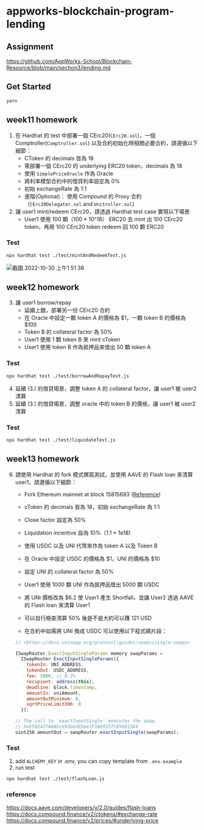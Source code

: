 # appworks-blockchain-program-lending

## Assignment

<https://github.com/AppWorks-School/Blockchain-Resource/blob/main/section3/lending.md>

## Get Started

```sh
yarn
```

## week11 homework

1. 在 Hardhat 的 test 中部署一個 CErc20(`CErc20.sol`)，一個 Comptroller(`Comptroller.sol`) 以及合約初始化時相關必要合約，請遵循以下細節：
   - CToken 的 decimals 皆為 18
   - 需部署一個 CErc20 的 underlying ERC20 token，decimals 為 18
   - 使用 `SimplePriceOracle` 作為 Oracle
   - 將利率模型合約中的借貸利率設定為 0%
   - 初始 exchangeRate 為 1:1
   - 進階(Optional)： 使用 Compound 的 Proxy 合約（`CErc20Delegator.sol` and `Unitroller.sol`)
2. 讓 user1 mint/redeem CErc20，請透過 Hardhat test case 實現以下場景
   - User1 使用 100 顆（100 \* 10^18） ERC20 去 mint 出 100 CErc20 token，再用 100 CErc20 token redeem 回 100 顆 ERC20

### Test

```sh
npx hardhat test ./test/mintAndRedeemTest.js
```

![截圖 2022-10-30 上午1 51 38](https://user-images.githubusercontent.com/6964813/198846044-6be41c01-1f65-44d5-8848-4bca13b25e8f.png)

## week12 homework

3. 讓 user1 borrow/repay
   - 延續上題，部署另一份 CErc20 合約
   - 在 Oracle 中設定一顆 token A 的價格為 $1，一顆 token B 的價格為 $100
   - Token B 的 collateral factor 為 50%
   - User1 使用 1 顆 token B 來 mint cToken
   - User1 使用 token B 作為抵押品來借出 50 顆 token A

### Test

```sh
npx hardhat test ./test/borrowAndRepayTest.js
```

4. 延續 (3.) 的借貸場景，調整 token A 的 collateral factor，讓 user1 被 user2 清算
5. 延續 (3.) 的借貸場景，調整 oracle 中的 token B 的價格，讓 user1 被 user2 清算

### Test

```sh
npx hardhat test ./test/liquidateTest.js
```

## week13 homework

6. 請使用 Hardhat 的 fork 模式撰寫測試，並使用 AAVE 的 Flash loan 來清算 user1，請遵循以下細節：

   - Fork Ethereum mainnet at block 15815693 ([Reference](https://hardhat.org/hardhat-network/docs/guides/forking-other-networks#resetting-the-fork))

   - cToken 的 decimals 皆為 18，初始 exchangeRate 為 1:1
   - Close factor 設定為 50%
   - Liquidation incentive 設為 10%（1.1 \* 1e18)
   - 使用 USDC 以及 UNI 代幣來作為 token A 以及 Token B
   - 在 Oracle 中設定 USDC 的價格為 $1，UNI 的價格為 $10
   - 設定 UNI 的 collateral factor 為 50%
   - User1 使用 1000 顆 UNI 作為抵押品借出 5000 顆 USDC
   - 將 UNI 價格改為 $6.2 使 User1 產生 Shortfall，並讓 User2 透過 AAVE 的 Flash loan 來清算 User1
   - 可以自行檢查清算 50% 後是不是大約可以賺 121 USD
   - 在合約中如需將 UNI 換成 USDC 可以使用以下程式碼片段：

   ```javascript
   // <https://docs.uniswap.org/protocol/guides/swaps/single-swaps>

   ISwapRouter.ExactInputSingleParams memory swapParams =
     ISwapRouter.ExactInputSingleParams({
       tokenIn: UNI_ADDRESS,
       tokenOut: USDC_ADDRESS,
       fee: 3000, // 0.3%
       recipient: address(this),
       deadline: block.timestamp,
       amountIn: uniAmount,
       amountOutMinimum: 0,
       sqrtPriceLimitX96: 0
     });

   // The call to `exactInputSingle` executes the swap.
   // 0xE592427A0AEce92De3Edee1F18E0157C05861564
   uint256 amountOut = swapRouter.exactInputSingle(swapParams);
   ```

### Test

1. add `ALCHEMY_KEY` in .env, you can copy template from `.env.example`
2. run test

```sh
npx hardhat test ./test/flashLoan.js
```

### reference

<https://docs.aave.com/developers/v/2.0/guides/flash-loans>
<https://docs.compound.finance/v2/ctokens/#exchange-rate>
<https://docs.compound.finance/v2/prices/#underlying-price>
